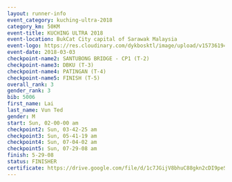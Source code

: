 ```yaml
--- 
layout: runner-info 
event_category: kuching-ultra-2018 
category_km: 50KM 
event-title: KUCHING ULTRA 2018 
event-location: BukCat City capital of Sarawak Malaysia 
event-logo: https://res.cloudinary.com/dykbosktl/image/upload/v1573619473/Logo/kuching-ultra-2018-logo_tlpvm5.png 
event-date: 2018-03-03 
checkpoint-name2: SANTUBONG BRIDGE - CP1 (T-2) 
checkpoint-name3: DBKU (T-3) 
checkpoint-name4: PATINGAN (T-4) 
checkpoint-name5: FINISH (T-5) 
overall_rank: 3
gender_rank: 3
bib: 5006
first_name: Lai
last_name: Vun Ted
gender: M
start: Sun, 02-00-00 am
checkpoint2: Sun, 03-42-25 am
checkpoint3: Sun, 05-41-19 am
checkpoint4: Sun, 07-04-02 am
checkpoint5: Sun, 07-29-08 am
finish: 5-29-08
status: FINISHER
certificate: https://drive.google.com/file/d/1c7JGijV8bhuC88gkn2cDI9peSDqAX4W/view?usp=sharing
--- 
```

